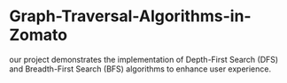 # Graph-Traversal-Algorithms-in-Zomato
our project demonstrates the implementation of Depth-First Search (DFS) and Breadth-First Search (BFS) algorithms to enhance user experience. 
